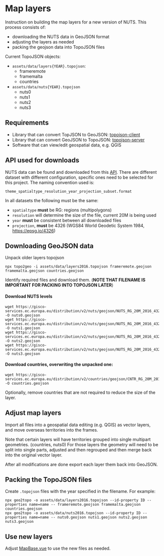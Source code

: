 # Map layers

Instruction on building the map layers for a new version of NUTS. This process consists of:

 - downloading the NUTS data in GeoJSON format 
 - adjusting the layers as needed
 - packing the geojson data into TopoJSON files

Current TopoJSON objects:

 - `assets/data/layers{YEAR}.topojson`:
   - frameremote
   - framemalta
   - countries
 - `assets/data/nuts{YEAR}.topojson`
   - nuts0
   - nuts1
   - nuts2
   - nuts3

## Requirements

 - Library that can convert TopJSON to GeoJSON: [topojson-client](https://www.npmjs.com/package/topojson-client)
 - Library that can convert GeoJSON to TopoJSON: [topojson-server](https://www.npmjs.com/package/topojson-server)
 - Software that can view/edit geospatial data, e.g. QGIS 

## API used for downloads

NUTS data can be found and downloaded from this [API](https://gisco-services.ec.europa.eu/distribution/v2/).
There are different dataset with different configuration, specific ones need to be selected for this project. 
The naming convention used is: 
```
theme_spatialtype_resolution_year_projection_subset.format
```

In all datasets the following must be the same:

 - `spatialtype` **must** be RG: regions (multipolygons)
 - `resolution` will determine the size of the file, current 20M is being used
 - `year` **must** be consistent between all downloaded files
 - `projection`, **must** be 4326 (WGS84 World Geodetic System 1984, https://epsg.io/4326)

## Downloading GeoJSON data

Unpack older layers topojson

```
npx topo2geo -i assets/data/layers2016.topojson frameremote.geojson framemalta.geojson countries.geojson
```

Identify required files and download them. (**NOTE THAT FILENAME IS IMPORTANT FOR PACKING INTO TOPOJSON LATER**)

#### Download NUTS levels

```
wget https://gisco-services.ec.europa.eu/distribution/v2/nuts/geojson/NUTS_RG_20M_2016_4326_LEVL_0.geojson -O nuts0.geojson
wget https://gisco-services.ec.europa.eu/distribution/v2/nuts/geojson/NUTS_RG_20M_2016_4326_LEVL_1.geojson -O nuts1.geojson
wget https://gisco-services.ec.europa.eu/distribution/v2/nuts/geojson/NUTS_RG_20M_2016_4326_LEVL_2.geojson -O nuts2.geojson
wget https://gisco-services.ec.europa.eu/distribution/v2/nuts/geojson/NUTS_RG_20M_2016_4326_LEVL_3.geojson -O nuts3.geojson
```

#### Download countries, overwriting the unpacked one:

```
wget https://gisco-services.ec.europa.eu/distribution/v2/countries/geojson/CNTR_RG_20M_2016_4326.geojson -O countries.geojson
```

Optionally, remove countries that are not required to reduce the size of the layer.

## Adjust map layers

Import all files into a geospatial data editing  (e.g. QGIS) as vector layers, and move overseas territories 
into the frames.

Note that certain layers will have territories grouped into single multipart geometries. (countries, nuts0) For those 
layers the geometry will need to be split into single parts, adjusted and then regrouped and then merge back into the 
original vector layer. 

After all modifications are done export each layer them back into GeoJSON.

## Packing the TopoJSON files

Create `.topojson` files with the year specified in the filename. For example:

```
npx geo2topo -o assets/data/layers2016.topojson --id-property ID --properties name=name -- frameremote.geojson framemalta.geojson countries.geojson
npx geo2topo -o assets/data/nuts2016.topojson --id-property ID --properties name=name -- nuts0.geojson nuts1.geojson nuts2.geojson nuts3.geojson
```

## Use new layers

Adjust [MapBase.vue](../assets/js/components/includes/MapBase.vue) to use the new files as needed.